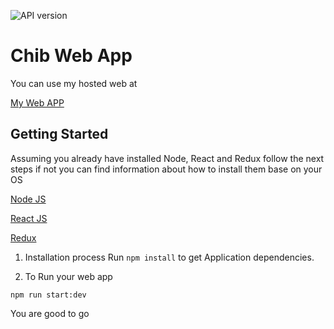 ![API version](https://img.shields.io/badge/version-1.0-brightgreen.svg)
# Chib Web App

You can use my hosted web at

[My Web APP](https://chib-web.herokuapp.com/)

## Getting Started

Assuming you already have installed Node, React and Redux follow the next steps if not you can find information about how to install them base on your OS 

[Node JS](https://nodejs.org/en/download/current/)

[React JS](https://en.reactjs.org/docs/getting-started.html)

[Redux](https://redux.js.org/introduction/installation)


1.	Installation process
Run `npm install` to get Application dependencies.

2. To Run your web app

```
npm run start:dev
```

You are good to go